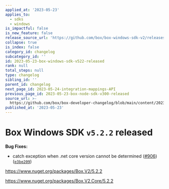 ```yaml
---
applied_at: '2023-05-23'
applies_to:
  - sdks
  - windows
is_impactful: false
is_new_feature: false
release_source_url: 'https://github.com/box/box-windows-sdk-v2/releases/tag/v5.2.2'
collapse: true
is_index: false
category_id: changelog
subcategory_id: ''
id: 2023-05-23-box-windows-sdk-v522-released
rank: null
total_steps: null
type: changelog
sibling_id: ''
parent_id: changelog
next_page_id: 2023-05-24-integration-mappings-API
previous_page_id: 2023-05-23-box-node-sdk-v300-released
source_url: >-
  https://github.com/box/box-developer-changelog/blob/main/content/2023/05-23-box-windows-sdk-v522-released.md
published_at: '2023-05-23'
---
```

# Box Windows SDK `v5.2.2` released

**Bug Fixes:**

* catch exception when .net core version cannot be determined ([#906][1]) ([`e3be209`][2])

<https://www.nuget.org/packages/Box.V2/5.2.2>

<https://www.nuget.org/packages/Box.V2.Core/5.2.2>

[1]: https://github.com/box/box-windows-sdk-v2/issues/906

[2]: https://github.com/box/box-windows-sdk-v2/commit/e3be209b20a5c323f547d7634663883613959180